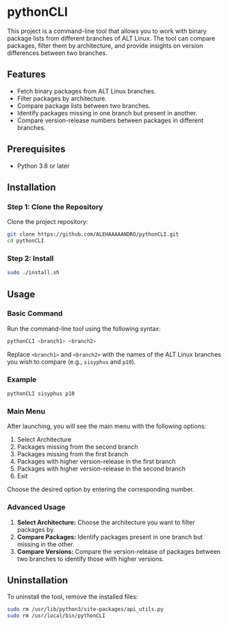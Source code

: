 # pythonCLI

This project is a command-line tool that allows you to work with binary package lists from different branches of ALT Linux. The tool can compare packages, filter them by architecture, and provide insights on version differences between two branches.

## Features

- Fetch binary packages from ALT Linux branches.
- Filter packages by architecture.
- Compare package lists between two branches.
- Identify packages missing in one branch but present in another.
- Compare version-release numbers between packages in different branches.

## Prerequisites

- Python 3.8 or later

## Installation

### Step 1: Clone the Repository

Clone the project repository:

```bash
git clone https://github.com/ALEHAAAAANDRO/pythonCLI.git
cd pythonCLI
```

### Step 2: Install


```bash
sudo ./install.sh
```

## Usage

### Basic Command

Run the command-line tool using the following syntax:

```bash
pythonCLI <branch1> <branch2>
```

Replace `<branch1>` and `<branch2>` with the names of the ALT Linux branches you wish to compare (e.g., `sisyphus` and `p10`).

### Example

```bash
pythonCLI sisyphus p10
```

### Main Menu

After launching, you will see the main menu with the following options:

1. Select Architecture
2. Packages missing from the second branch
3. Packages missing from the first branch
4. Packages with higher version-release in the first branch
5. Packages with higher version-release in the second branch
6. Exit

Choose the desired option by entering the corresponding number.

### Advanced Usage

1. **Select Architecture:** Choose the architecture you want to filter packages by.
2. **Compare Packages:** Identify packages present in one branch but missing in the other.
3. **Compare Versions:** Compare the version-release of packages between two branches to identify those with higher versions.

## Uninstallation

To uninstall the tool, remove the installed files:

```bash
sudo rm /usr/lib/python3/site-packages/api_utils.py
sudo rm /usr/local/bin/pythonCLI
```
